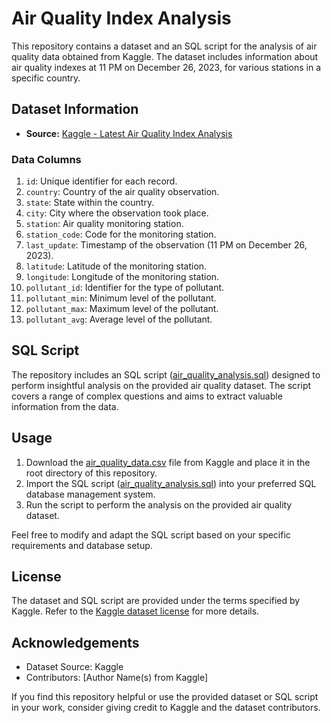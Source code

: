 # Air Quality Index Analysis

This repository contains a dataset and an SQL script for the analysis of air quality data obtained from Kaggle. The dataset includes information about air quality indexes at 11 PM on December 26, 2023, for various stations in a specific country.

## Dataset Information

- **Source:** [Kaggle - Latest Air Quality Index Analysis](https://www.kaggle.com/datasets/brpuneet898/latest-air-quality-index-analysis)


### Data Columns

1. `id`: Unique identifier for each record.
2. `country`: Country of the air quality observation.
3. `state`: State within the country.
4. `city`: City where the observation took place.
5. `station`: Air quality monitoring station.
6. `station_code`: Code for the monitoring station.
7. `last_update`: Timestamp of the observation (11 PM on December 26, 2023).
8. `latitude`: Latitude of the monitoring station.
9. `longitude`: Longitude of the monitoring station.
10. `pollutant_id`: Identifier for the type of pollutant.
11. `pollutant_min`: Minimum level of the pollutant.
12. `pollutant_max`: Maximum level of the pollutant.
13. `pollutant_avg`: Average level of the pollutant.

## SQL Script

The repository includes an SQL script ([air_quality_analysis.sql](link_to_your_sql_script)) designed to perform insightful analysis on the provided air quality dataset. The script covers a range of complex questions and aims to extract valuable information from the data.

## Usage

1. Download the [air_quality_data.csv](link_to_your_file_on_kaggle) file from Kaggle and place it in the root directory of this repository.
2. Import the SQL script ([air_quality_analysis.sql](link_to_your_sql_script)) into your preferred SQL database management system.
3. Run the script to perform the analysis on the provided air quality dataset.

Feel free to modify and adapt the SQL script based on your specific requirements and database setup.

## License

The dataset and SQL script are provided under the terms specified by Kaggle. Refer to the [Kaggle dataset license](https://www.kaggle.com/terms) for more details.

## Acknowledgements

- Dataset Source: Kaggle
- Contributors: [Author Name(s) from Kaggle]

If you find this repository helpful or use the provided dataset or SQL script in your work, consider giving credit to Kaggle and the dataset contributors.

